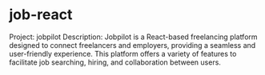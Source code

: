 # job-react
Project: jobpilot  Description: Jobpilot is a React-based freelancing platform designed to connect freelancers and employers, providing a seamless and user-friendly experience. This platform offers a variety of features to facilitate job searching, hiring, and collaboration between users.
